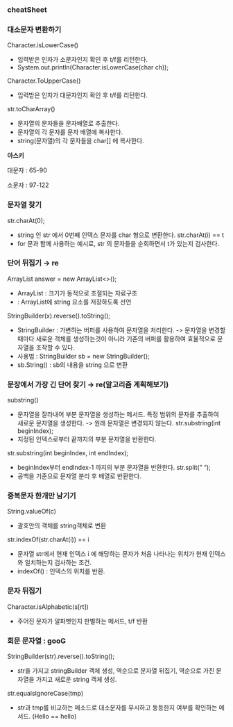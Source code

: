 ### cheatSheet

### 대소문자 변환하기

Character.isLowerCase()
- 입력받은 인자가 소문자인지 확인 후 t/f를 리턴한다.
- System.out.println(Character.isLowerCase(char ch));

Character.ToUpperCase()
- 입력받은 인자가 대문자인지 확인 후 t/f를 리턴한다.

str.toCharArray()
- 문자열의 문자들을 문자배열로 추출한다.
- 문자열의 각 문자를 문자 배열에 복사한다.
- string(문자열)의 각 문자들을 char[] 에 복사한다.

**아스키**

대문자 : 65-90

소문자 : 97-122

### 문자열 찾기
str.charAt(0);
- string 인 str 에서 0번째 인덱스 문자를 char 형으로 변환한다.
str.charAt(i) == t
- for 문과 함께 사용하는 예시로, str 의 문자들을 순회하면서 t가 있는지 검사한다.

### 단어 뒤집기 → re
ArrayList<String> answer = new ArrayList<>();
- ArrayList : 크기가 동적으로 조절되는 자료구조
- <String> : ArrayList에 string 요소를 저장하도록 선언

StringBuilder(x).reverse().toString();
- StringBuilder : 가변하는 버퍼를 사용하여 문자열을 처리한다. -> 문자열을 변경할때마다 새로운 객체를 생성하는것이 아니라 기존의 버퍼를 활용하여 효율적으로 문자열을 조작할 수 있다.
- 사용법 : StringBuilder sb = new StringBuilder();
- sb.String() : sb의 내용을 string 으로 변환

### 문장에서 가장 긴 단어 찾기 → re(알고리즘 계획해보기)
substring()
- 문자열을 잘라내어 부분 문자열을 생성하는 메서드. 특정 범위의 문자를 추출하여 새로운 문자열을 생성한다. -> 원래 문자열은 변경되지 않는다.
str.substring(int beginIndex);
- 지정된 인덱스로부터 끝까지의 부분 문자열을 반환한다.

str.substring(int beginIndex, int endIndex);
- beginIndex부터 endIndex-1 까지의 부분 문자열을 반환한다.
str.split(” “);
- 공백을 기준으로 문자열 분리 후 배열로 반환한다.

### 중복문자 한개만 남기기

String.valueOf(c)
- 괄호안의 객체를 string객체로 변환

str.indexOf(str.charAt(i)) == i
- 문자열 str에서 현재 인덱스 i 에 해당하는 문자가 처음 나타나는 위치가 현재 인덱스와 일치하는지 검사하는 조건.
- indexOf() : 인덱스의 위치를 반환.

### 문자 뒤집기
Character.isAlphabetic(s[rt])
- 주어진 문자가 알파벳인지 판별하는 메서드, t/f 반환

### 회문 문자열 : gooG
StringBuilder(str).reverse().toString();
- str을 가지고 stringBuilder 객체 생성, 역순으로 문자열 뒤집기, 역순으로 가진 문자열을 가지고 새로운 string 객체 생성.

str.equalsIgnoreCase(tmp)
- str과 tmp를 비교하는 메소드로 대소문자를 무시하고 동등한지 여부를 확인하는 메서드. (Hello == hello)